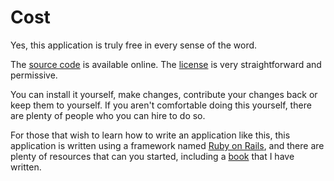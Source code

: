 # Cost

Yes, this application is truly free in every sense of the word.

The [source code](https://github.com/rubys/showcase#showcase) is available online.
The [license](https://github.com/rubys/showcase/blob/main/LICENSE) is very
straightforward and permissive.

You can install it yourself, make changes, contribute your changes back or keep
them to yourself.  If you aren't comfortable doing this yourself, there are
plenty of people who you can hire to do so.

For those that wish to learn how to write an application like this,
this application is written using a framework named
[Ruby on Rails](https://rubyonrails.org/), and there are plenty of resources
that can you started, including a
[book](https://pragprog.com/titles/rails7/agile-web-development-with-rails-7/)
that I have written.
